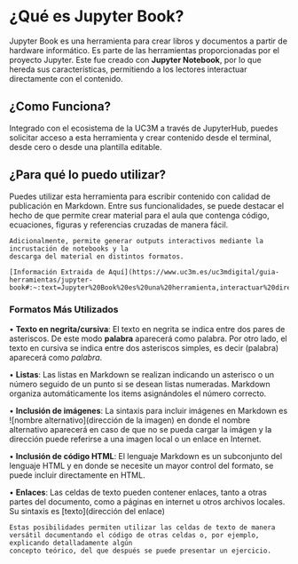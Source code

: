 # ¿Qué es Jupyter Book?

Jupyter Book es una herramienta para crear libros y documentos a partir de hardware informático. 
Es parte de las herramientas proporcionadas por el proyecto Jupyter. Este fue creado con **Jupyter 
Notebook**, por lo que hereda sus características, permitiendo a los lectores interactuar 
directamente con el contenido.

## ¿Como Funciona?

Integrado con el ecosistema de la UC3M a través de JupyterHub, puedes solicitar acceso a esta 
herramienta y crear contenido desde el terminal, desde cero o desde una plantilla editable.

## ¿Para qué lo puedo utilizar?

Puedes utilizar esta herramienta para escribir contenido con calidad de publicación en Markdown. 
Entre sus funcionalidades, se puede destacar el hecho de que permite crear material para el aula 
que contenga código, ecuaciones, figuras y referencias cruzadas de manera fácil.

````
Adicionalmente, permite generar outputs interactivos mediante la incrustación de notebooks y la 
descarga del material en distintos formatos.
````

```{note}
[Información Extraida de Aquí](https://www.uc3m.es/uc3mdigital/guia-herramientas/jupyter-book#:~:text=Jupyter%20Book%20es%20una%20herramienta,interactuar%20directamente%20con%20el%20contenido.).

```

### Formatos Más Utilizados

• **Texto en negrita/cursiva**: El texto en negrita se indica entre dos pares de asteriscos. De este modo **palabra** aparecerá como palabra. Por otro lado,
el texto en cursiva se indica entre dos asteriscos simples, es decir (palabra) aparecerá como *palabra*.

• **Listas**: Las listas en Markdown se realizan indicando un asterisco o un número seguido de un punto si se desean listas numeradas. Markdown organiza
automáticamente los items asignándoles el número correcto.

• **Inclusión de imágenes**: La sintaxis para incluir imágenes en Markdown es ![nombre alternativo](dirección de la imagen) en donde el nombre alternativo aparecerá en caso de que no se pueda cargar la imágen y la dirección puede referirse a una imagen local o un enlace en Internet.

• **Inclusión de código HTML**: El lenguaje Markdown es un subconjunto del lenguaje HTML y en donde se necesite un mayor control del formato, se puede incluir directamente en HTML.

• **Enlaces**: Las celdas de texto pueden contener enlaces, tanto a otras partes del documento, como a páginas en internet u otros archivos locales. Su sintaxis es
[texto](dirección del enlace)

````
Estas posibilidades permiten utilizar las celdas de texto de manera versátil documentando el código de otras celdas o, por ejemplo, explicando detalladamente algún
concepto teórico, del que después se puede presentar un ejercicio.
````